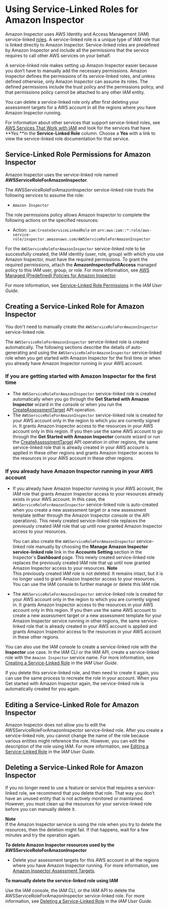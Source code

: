 # Using Service\-Linked Roles for Amazon Inspector<a name="inspector_slr"></a>

Amazon Inspector uses AWS Identity and Access Management \(IAM\) service\-linked [roles](https://docs.aws.amazon.com/IAM/latest/UserGuide/id_roles_terms-and-concepts.html#iam-term-service-linked-role)\. A service\-linked role is a unique type of IAM role that is linked directly to Amazon Inspector\. Service\-linked roles are predefined by Amazon Inspector and include all the permissions that the service requires to call other AWS services on your behalf\. 

A service\-linked role makes setting up Amazon Inspector easier because you don’t have to manually add the necessary permissions\. Amazon Inspector defines the permissions of its service\-linked roles, and unless defined otherwise, only Amazon Inspector can assume its roles\. The defined permissions include the trust policy and the permissions policy, and that permissions policy cannot be attached to any other IAM entity\.

You can delete a service\-linked role only after first deleting your assessment targets for a AWS account in all the regions where you have Amazon Inspector running\. 

For information about other services that support service\-linked roles, see [AWS Services That Work with IAM](https://docs.aws.amazon.com/IAM/latest/UserGuide/reference_aws-services-that-work-with-iam.html) and look for the services that have **Yes **in the **Service\-Linked Role** column\. Choose a **Yes** with a link to view the service\-linked role documentation for that service\.

## Service\-Linked Role Permissions for Amazon Inspector<a name="slr-permissions"></a>

Amazon Inspector uses the service\-linked role named **AWSServiceRoleForAmazonInspector**\.

The AWSServiceRoleForAmazonInspector service\-linked role trusts the following services to assume the role:
+ `Amazon Inspector`

The role permissions policy allows Amazon Inspector to complete the following actions on the specified resources:
+ Action: `iam:CreateServiceLinkedRole` on `arn:aws:iam::*:role/aws-service-role/inspector.amazonaws.com/AWSServiceRoleForAmazonInspector`

For the `AWSServiceRoleForAmazonInspector` service\-linked role to be successfully created, the IAM identity \(user, role, group\) with which you use Amazon Inspector, must have the required permissions\. To grant the required permissions, attach the **AmazonInspectorFullAccess** managed policy to this IAM user, group, or role\. For more information, see [AWS Managed \(Predefined\) Policies for Amazon Inspector](access-control-identity-based.md#UsingWithInspector_IAM_AccessControl_ManagedPolicies)\. 

 For more information, see [Service\-Linked Role Permissions](https://docs.aws.amazon.com/IAM/latest/UserGuide/using-service-linked-roles.html#service-linked-role-permissions) in the *IAM User Guide*\.

## Creating a Service\-Linked Role for Amazon Inspector<a name="create-slr"></a>

You don't need to manually create the `AWSServiceRoleForAmazonInspector` service\-linked role\. 

The `AWSServiceRoleForAmazonInspector` service\-linked role is created automatically\. The following sections describe the details of auto\-generating and using the `AWSServiceRoleForAmazonInspector` service\-linked role when you get started with Amazon Inspector for the first time or when you already have Amazon Inspector running in your AWS account\. 

### If you are getting started with Amazon Inspector for the first time<a name="CreateRoleFirstRun1"></a>
+ The `AWSServiceRoleForAmazonInspector` service\-linked role is created automatically when you go through the **Get Started with Amazon Inspector** wizard in the console or when you run the [CreateAssessmentTarget](http://docs.aws.amazon.com/inspector/latest/APIReference/API_CreateAssessmentTarget.html) API operation\.
+ The `AWSServiceRoleForAmazonInspector` service\-linked role is created for your AWS account only in the region to which you are currently signed in\. It grants Amazon Inspector access to the resources in your AWS account only in this region\. If you then use the same AWS account to go through the **Get Started with Amazon Inspector** console wizard or run the [CreateAssessmentTarget](http://docs.aws.amazon.com/inspector/latest/APIReference/API_CreateAssessmentTarget.html) API operation in other regions, the same service\-linked role that is already created in your AWS account is applied in these other regions and grants Amazon Inspector access to the resources in your AWS account in these other regions\. 

### If you already have Amazon Inspector running in your AWS account<a name="CreateRoleExisting1"></a>
+ If you already have Amazon Inspector running in your AWS account, the IAM role that grants Amazon Inspector access to your resources already exists in your AWS account\. In this case, the `AWSServiceRoleForAmazonInspector` service\-linked role is auto\-created when you create a new assessment target or a new assessment template \(either through the Amazon Inspector console or the API operations\)\. This newly created service\-linked role replaces the previously created IAM role that up until now granted Amazon Inspector access to your resources\.

  You can also create the `AWSServiceRoleForAmazonInspector` service\-linked role manually by choosing the **Manage Amazon Inspector service\-linked role** link in the **Accounts Setting** section in the Inspector's **Dashboard** page\. This newly created service\-linked role replaces the previously created IAM role that up until now granted Amazon Inspector access to your resources\.
**Note**  
This previously created IAM role is not deleted\. It remains intact, but it is no longer used to grant Amazon Inspector access to your resources\. You can use the IAM console to further manage or delete this IAM role\.
+ The `AWSServiceRoleForAmazonInspector` service\-linked role is created for your AWS account only in the region to which you are currently signed in\. It grants Amazon Inspector access to the resources in your AWS account only in this region\. If you then use the same AWS account to create a new assessment target or a new assessment template for your Amazon Inspector service running in other regions, the same service\-linked role that is already created in your AWS account is applied and grants Amazon Inspector access to the resources in your AWS account in these other regions\. 

You can also use the IAM console to create a service\-linked role with the **Inspector** use case\. In the IAM CLI or the IAM API, create a service\-linked role with the `Amazon Inspector` service name\. For more information, see [Creating a Service\-Linked Role](https://docs.aws.amazon.com/IAM/latest/UserGuide/using-service-linked-roles.html#create-service-linked-role) in the *IAM User Guide*\. 

If you delete this service\-linked role, and then need to create it again, you can use the same process to recreate the role in your account\. When you Get started with Amazon Inspector again, the service\-linked role is automatically created for you again\. 

## Editing a Service\-Linked Role for Amazon Inspector<a name="edit-slr"></a>

Amazon Inspector does not allow you to edit the AWSServiceRoleForAmazonInspector service\-linked role\. After you create a service\-linked role, you cannot change the name of the role because various entities might reference the role\. However, you can edit the description of the role using IAM\. For more information, see [Editing a Service\-Linked Role](https://docs.aws.amazon.com/IAM/latest/UserGuide/using-service-linked-roles.html#edit-service-linked-role) in the *IAM User Guide*\.

## Deleting a Service\-Linked Role for Amazon Inspector<a name="delete-slr"></a>

If you no longer need to use a feature or service that requires a service\-linked role, we recommend that you delete that role\. That way you don’t have an unused entity that is not actively monitored or maintained\. However, you must clean up the resources for your service\-linked role before you can manually delete it\.

**Note**  
If the Amazon Inspector service is using the role when you try to delete the resources, then the deletion might fail\. If that happens, wait for a few minutes and try the operation again\.

**To delete Amazon Inspector resources used by the AWSServiceRoleForAmazonInspector**
+ Delete your assessment targets for this AWS account in all the regions where you have Amazon Inspector running\. For more information, see [Amazon Inspector Assessment Targets](inspector_applications.md)\.

**To manually delete the service\-linked role using IAM**

Use the IAM console, the IAM CLI, or the IAM API to delete the AWSServiceRoleForAmazonInspector service\-linked role\. For more information, see [Deleting a Service\-Linked Role](https://docs.aws.amazon.com/IAM/latest/UserGuide/using-service-linked-roles.html#delete-service-linked-role) in the *IAM User Guide*\.